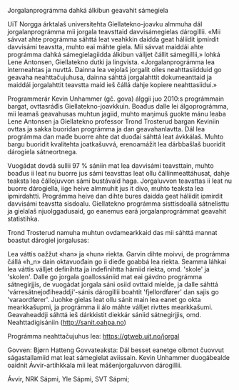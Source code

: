 Jorgalanprográmma dahká álkibun geavahit sámegiela

UiT Norgga árktalaš universitehta Giellatekno-joavku almmuha dál jorgalanprográmma mii jorgala teavsttaid davvisámegielas dárogillii. «Mii sávvat ahte prográmma sáhttá leat veahkkin daidda geat háliidit ipmirdit davvisámi teavstta, muhto eai máhte giela. Mii sávvat maiddái ahte prográmma dahká sámegielagiidda álkibun válljet čállit sámegillii,» lohká Lene Antonsen, Giellatekno dutki ja lingvista. «Jorgalanprográmma lea interneahtas ja nuvttá. Dainna lea vejolaš jorgalit olles neahttasiidduid go geavaha neahttačujuhusa, dainna sáhttá jorgalahttit dokumeanttaid ja maiddái jorgalahttit teavstta maid ieš čállá dahje kopiere neahttasiidui.»

Programmerár Kevin Unhammer (gč. gova) álggii juo 2010:s prográmmain bargat, ovttasráđis Giellatekno-joavkkuin. Boađus dalle lei álgoprográmma, mii leamaš geavahusas muhtun jagiid, muhto
maŋimuš guokte mánu leaba Lene Antonsen ja Giellatekno professor Trond Trosterud bargan Keviniin ovttas ja sakka buoridan prográmma ja dan geavahanlavtta. Dál lea prográmma dan mađe buorre ahte dat duođai sáhttá leat ávkkálaš. Muhto bargu buoridit kvalitehta joatkašuvvá, erenoamážit lea dárbbašlaš buoridit dárogiela sátneortnega.

Vuogádat dovdá sullii 97 % sániin mat lea davvisámi teavsttain, muhto boađus ii leat nu buorre jus sámi teavsttas leat ollu čállinmeattáhusat, dahje teaksta lea čállojuvvon sámi bustávaid haga. Jorgaluvvon teavsttas ii leat nu buorre dárogiella, iige heive almmuhit jus it divo, muhto teaksta lea ipmirdahtti. Prográmma heive dan dihte bures daidda geat háliidit ipmirdit davvisámi teavstta sisdoalu. Giellatekno prográmma sisttisdoallá sátnelisttu ja gielalaš njuolggadusaid, go eanemus eará jorgalanprográmmat geavahit statistihka.

Trond Trosterud namuha muhtun ovdamearkkaid das mii sáhttá mannat boastut dárogiel jorgalusas:

Lea váttis oažžut «han» ja «hun» riekta. Garvin dihte moivvi, de prográmma čállá «h_n» dain oktavuođain go ii dieđe goabbá lea riekta. Seamma láhkai lea váttis válljet definihtta ja indefinihtta hámiid riekta, omd. 'skole' ja 'skolen'. Dalle go jorgala goallossániid mat eai gávdno prográmma sátnegirjjis, de vuogádat jorgala sáni osiid ovttaid mielde, ja dalle sáhttá 'várresátnejođiheaddji'-sánis dárogillii boahtit 'fjellordfører' dan sajis go 'varaordfører'. Juohke gielas leat ollu sánit main lea eanet go okta mearkkašupmi, ja prográmma ii álo máhte válljet rivttes mearkkašumi. Geavaheaddji sáhttá ieš dárkkistit diekkár sániid sátnegirjjis, omd. Neahttadigisániin (http://sanit.oahpa.no)


Prográmma neahttačujuhus lea: https://gtweb.uit.no/jorgal




Govven: Bjørn Hatteng
Govvateaksta: Dál besset eanetge olbmot čuovvut ságastallamiid mat leat sámegielat aviissain. Kevin Unhammer duogábealde oaidnit Ávvir-artihkkala mii leat mášenjorgaluvvon dárogillii.

Ávvir, NRK Sápmi, Yle Sápmi, SVT Sápmi;
